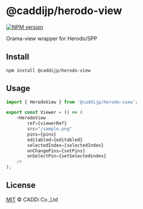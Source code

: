 # @caddijp/herodo-view

[![NPM version](https://badge.fury.io/js/%40caddijp%2Fherodo-view.svg)](https://badge.fury.io/js/%40caddijp%2Fherodo-view)

Orama-view wrapper for Herodo/SPP

## Install

    npm install @caddijp/herodo-view

## Usage

```typescript
import { HerodoView } from '@caddijp/herodo-view';

export const Viewer = () => (
    <HerodoView
        ref={viewerRef}
        src="/sample.png"
        pins={pins}
        editabled={editabled}
        selectedIndex={selectedIndex}
        onChangePins={setPins}
        onSelectPin={setSelectedindex}
    />
);

```

## License

[MIT](https://github.com/caddijp/frontend/blob/master/LICENSE) © CADDi Co.,Ltd
